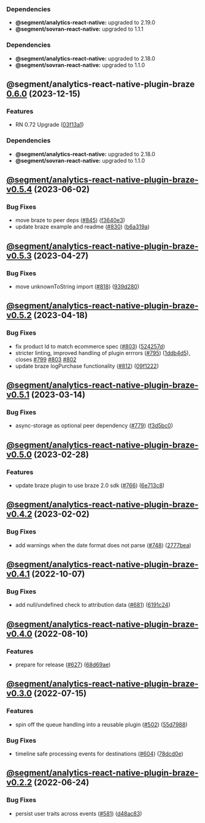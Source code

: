 ### Dependencies

* **@segment/analytics-react-native:** upgraded to 2.19.0
* **@segment/sovran-react-native:** upgraded to 1.1.1

### Dependencies

* **@segment/analytics-react-native:** upgraded to 2.18.0
* **@segment/sovran-react-native:** upgraded to 1.1.0

## @segment/analytics-react-native-plugin-braze [0.6.0](https://github.com/segmentio/analytics-react-native/compare/@segment/analytics-react-native-plugin-braze-v0.5.4...@segment/analytics-react-native-plugin-braze-v0.6.0) (2023-12-15)


### Features

* RN 0.72 Upgrade ([03f13a1](https://github.com/segmentio/analytics-react-native/commit/03f13a19c79d8aaad726639de5f0327c748fed1f))



### Dependencies

* **@segment/analytics-react-native:** upgraded to 2.18.0
* **@segment/sovran-react-native:** upgraded to 1.1.0

## [@segment/analytics-react-native-plugin-braze-v0.5.4](https://github.com/segmentio/analytics-react-native/compare/@segment/analytics-react-native-plugin-braze-v0.5.3...@segment/analytics-react-native-plugin-braze-v0.5.4) (2023-06-02)


### Bug Fixes

* move braze to peer deps ([#845](https://github.com/segmentio/analytics-react-native/issues/845)) ([f3640e3](https://github.com/segmentio/analytics-react-native/commit/f3640e3a97c4d0b14402995ca993866689127a77))
* update braze example and readme ([#830](https://github.com/segmentio/analytics-react-native/issues/830)) ([b6a319a](https://github.com/segmentio/analytics-react-native/commit/b6a319aab9e3fe70dc125a99132ccb77abe4c391))

## [@segment/analytics-react-native-plugin-braze-v0.5.3](https://github.com/segmentio/analytics-react-native/compare/@segment/analytics-react-native-plugin-braze-v0.5.2...@segment/analytics-react-native-plugin-braze-v0.5.3) (2023-04-27)


### Bug Fixes

* move unknownToString import ([#818](https://github.com/segmentio/analytics-react-native/issues/818)) ([939d280](https://github.com/segmentio/analytics-react-native/commit/939d2805fd6fd46e611ed7b1d84659165cc7bf91))

## [@segment/analytics-react-native-plugin-braze-v0.5.2](https://github.com/segmentio/analytics-react-native/compare/@segment/analytics-react-native-plugin-braze-v0.5.1...@segment/analytics-react-native-plugin-braze-v0.5.2) (2023-04-18)


### Bug Fixes

* fix product Id to match ecommerce spec ([#803](https://github.com/segmentio/analytics-react-native/issues/803)) ([524257d](https://github.com/segmentio/analytics-react-native/commit/524257d3786bf9d67be9b3dea791ed0ba3fb0334))
* stricter linting, improved handling of plugin errrors ([#795](https://github.com/segmentio/analytics-react-native/issues/795)) ([1ddb4d5](https://github.com/segmentio/analytics-react-native/commit/1ddb4d571df794bc7eaa5c5302ed27b90faf9a73)), closes [#799](https://github.com/segmentio/analytics-react-native/issues/799) [#803](https://github.com/segmentio/analytics-react-native/issues/803) [#802](https://github.com/segmentio/analytics-react-native/issues/802)
* update braze logPurchase functionality ([#812](https://github.com/segmentio/analytics-react-native/issues/812)) ([09f1222](https://github.com/segmentio/analytics-react-native/commit/09f12223c110e6121a3b8cec765158a791773827))

## [@segment/analytics-react-native-plugin-braze-v0.5.1](https://github.com/segmentio/analytics-react-native/compare/@segment/analytics-react-native-plugin-braze-v0.5.0...@segment/analytics-react-native-plugin-braze-v0.5.1) (2023-03-14)


### Bug Fixes

* async-storage as optional peer dependency ([#779](https://github.com/segmentio/analytics-react-native/issues/779)) ([f3d5bc0](https://github.com/segmentio/analytics-react-native/commit/f3d5bc024fe3ae988386aac8b9f6f3fc6d84677a))

## [@segment/analytics-react-native-plugin-braze-v0.5.0](https://github.com/segmentio/analytics-react-native/compare/@segment/analytics-react-native-plugin-braze-v0.4.2...@segment/analytics-react-native-plugin-braze-v0.5.0) (2023-02-28)


### Features

* update braze plugin to use braze 2.0 sdk ([#766](https://github.com/segmentio/analytics-react-native/issues/766)) ([6e713c8](https://github.com/segmentio/analytics-react-native/commit/6e713c8c685a96ccfe601900e8befc73c3849d90))

## [@segment/analytics-react-native-plugin-braze-v0.4.2](https://github.com/segmentio/analytics-react-native/compare/@segment/analytics-react-native-plugin-braze-v0.4.1...@segment/analytics-react-native-plugin-braze-v0.4.2) (2023-02-02)


### Bug Fixes

* add warnings when the date format does not parse ([#748](https://github.com/segmentio/analytics-react-native/issues/748)) ([2777bea](https://github.com/segmentio/analytics-react-native/commit/2777beadab176d8897a189e8a6d6861f1b9042b9))

## [@segment/analytics-react-native-plugin-braze-v0.4.1](https://github.com/segmentio/analytics-react-native/compare/@segment/analytics-react-native-plugin-braze-v0.4.0...@segment/analytics-react-native-plugin-braze-v0.4.1) (2022-10-07)


### Bug Fixes

* add null/undefined check to attribution data ([#681](https://github.com/segmentio/analytics-react-native/issues/681)) ([6191c24](https://github.com/segmentio/analytics-react-native/commit/6191c24d848a7523bdb51e5511cd8db4b9aefc13))

## [@segment/analytics-react-native-plugin-braze-v0.4.0](https://github.com/segmentio/analytics-react-native/compare/@segment/analytics-react-native-plugin-braze-v0.3.0...@segment/analytics-react-native-plugin-braze-v0.4.0) (2022-08-10)


### Features

* prepare for release ([#627](https://github.com/segmentio/analytics-react-native/issues/627)) ([68d69ae](https://github.com/segmentio/analytics-react-native/commit/68d69aec143777b3444f256b4cb16f6913440dca))

## [@segment/analytics-react-native-plugin-braze-v0.3.0](https://github.com/segmentio/analytics-react-native/compare/@segment/analytics-react-native-plugin-braze-v0.2.2...@segment/analytics-react-native-plugin-braze-v0.3.0) (2022-07-15)


### Features

* spin off the queue handling into a reusable plugin ([#502](https://github.com/segmentio/analytics-react-native/issues/502)) ([55d7988](https://github.com/segmentio/analytics-react-native/commit/55d798821163d5a41902a6bc099b1bfcbd853a17))


### Bug Fixes

* timeline safe processing events for destinations ([#604](https://github.com/segmentio/analytics-react-native/issues/604)) ([78dcd0e](https://github.com/segmentio/analytics-react-native/commit/78dcd0e67ad1ba84cc92b2fb8cc6163fe6bef16d))

## [@segment/analytics-react-native-plugin-braze-v0.2.2](https://github.com/segmentio/analytics-react-native/compare/@segment/analytics-react-native-plugin-braze-v0.2.1...@segment/analytics-react-native-plugin-braze-v0.2.2) (2022-06-24)


### Bug Fixes

* persist user traits across events ([#581](https://github.com/segmentio/analytics-react-native/issues/581)) ([d48ac83](https://github.com/segmentio/analytics-react-native/commit/d48ac834000a4a81524b30ec1e386f337d55adf2))
